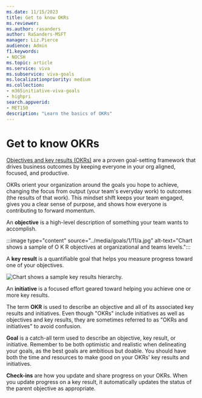 ```yaml
---
ms.date: 11/15/2023
title: Get to know OKRs
ms.reviewer: 
ms.author: rasanders
author: RaSanders-MSFT
manager: Liz.Pierce
audience: Admin
f1.keywords:
- NOCSH
ms.topic: article
ms.service: viva
ms.subservice: viva-goals
ms.localizationpriority: medium
ms.collection:  
- m365initiative-viva-goals
- highpri  
search.appverid:
- MET150
description: "Learn the basics of OKRs"
---
```


# Get to know OKRs

[Objectives and key results (OKRs)](https://www.microsoft.com/en-us/microsoft-viva/what-is-okr-objective-key-results) are a proven goal-setting framework that drives business outcomes by keeping everyone in your org aligned, focused, and productive.

OKRs orient your organization around the goals you hope to achieve, changing the focus from output (your team's everyday work) to outcomes (the results of that work). This mindset shift keeps your team engaged, gives you a clear sense of purpose, and shows how everyone is contributing to forward momentum.

An **objective** is a high-level description of something your team wants to accomplish.

:::image type="content" source="../media/goals/1/11/a.jpg" alt-text="Chart shows a sample of O K R objectives at organizational and teams levels.":::

A **key result** is a quantifiable goal that helps you measure progress toward one of your objectives.

![Chart shows a sample key results hierarchy.](../media/goals/1/11/b.jpg)

An **initiative** is a focused effort geared toward helping you achieve one or more key results.

The term **OKR** is used to describe an objective and all of its associated key results and initiatives. Even though "OKRs" include initiatives as well as objectives and key results, they are sometimes referred to as "OKRs and initiatives" to avoid confusion.

**Goal** is a catch-all term used to describe an objective, key result, or initiative. Remember to be both optimistic and realistic when delineating your goals, as the best goals are ambitious but doable. You should have both the time and resources to make good on your OKRs' key results and initiatives.

**Check-ins** are how you update and share progress on your OKRs. When you update progress on a key result, it automatically updates the status of the parent objective as appropriate.
